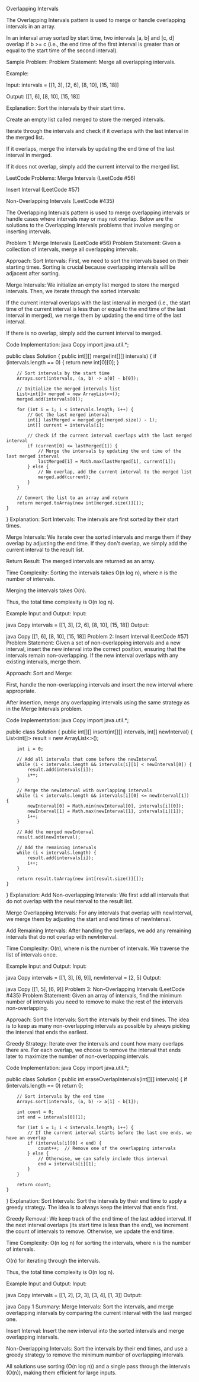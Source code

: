 Overlapping Intervals

The Overlapping Intervals pattern is used to merge or handle overlapping intervals in an array.

In an interval array sorted by start time, two intervals [a, b] and [c, d] overlap if b >= c (i.e., the end time of the first interval is greater than or equal to the start time of the second interval).

Sample Problem:
Problem Statement: Merge all overlapping intervals.

Example:

Input: intervals = [[1, 3], [2, 6], [8, 10], [15, 18]]

Output: [[1, 6], [8, 10], [15, 18]]

Explanation:
Sort the intervals by their start time.

Create an empty list called merged to store the merged intervals.

Iterate through the intervals and check if it overlaps with the last interval in the merged list.

If it overlaps, merge the intervals by updating the end time of the last interval in merged.

If it does not overlap, simply add the current interval to the merged list.

LeetCode Problems:
Merge Intervals (LeetCode #56)

Insert Interval (LeetCode #57)

Non-Overlapping Intervals (LeetCode #435)

The Overlapping Intervals pattern is used to merge overlapping intervals or handle cases where intervals may or may not overlap. Below are the solutions to the Overlapping Intervals problems that involve merging or inserting intervals.

Problem 1: Merge Intervals (LeetCode #56)
Problem Statement: Given a collection of intervals, merge all overlapping intervals.

Approach:
Sort Intervals: First, we need to sort the intervals based on their starting times. Sorting is crucial because overlapping intervals will be adjacent after sorting.

Merge Intervals: We initialize an empty list merged to store the merged intervals. Then, we iterate through the sorted intervals:

If the current interval overlaps with the last interval in merged (i.e., the start time of the current interval is less than or equal to the end time of the last interval in merged), we merge them by updating the end time of the last interval.

If there is no overlap, simply add the current interval to merged.

Code Implementation:
java
Copy
import java.util.*;

public class Solution {
    public int[][] merge(int[][] intervals) {
        if (intervals.length == 0) {
            return new int[0][0];
        }

        // Sort intervals by the start time
        Arrays.sort(intervals, (a, b) -> a[0] - b[0]);

        // Initialize the merged intervals list
        List<int[]> merged = new ArrayList<>();
        merged.add(intervals[0]);

        for (int i = 1; i < intervals.length; i++) {
            // Get the last merged interval
            int[] lastMerged = merged.get(merged.size() - 1);
            int[] current = intervals[i];

            // Check if the current interval overlaps with the last merged interval
            if (current[0] <= lastMerged[1]) {
                // Merge the intervals by updating the end time of the last merged interval
                lastMerged[1] = Math.max(lastMerged[1], current[1]);
            } else {
                // No overlap, add the current interval to the merged list
                merged.add(current);
            }
        }

        // Convert the list to an array and return
        return merged.toArray(new int[merged.size()][]);
    }
}
Explanation:
Sort Intervals: The intervals are first sorted by their start times.

Merge Intervals: We iterate over the sorted intervals and merge them if they overlap by adjusting the end time. If they don't overlap, we simply add the current interval to the result list.

Return Result: The merged intervals are returned as an array.

Time Complexity:
Sorting the intervals takes O(n log n), where n is the number of intervals.

Merging the intervals takes O(n).

Thus, the total time complexity is O(n log n).

Example Input and Output:
Input:

java
Copy
intervals = [[1, 3], [2, 6], [8, 10], [15, 18]]
Output:

java
Copy
[[1, 6], [8, 10], [15, 18]]
Problem 2: Insert Interval (LeetCode #57)
Problem Statement: Given a set of non-overlapping intervals and a new interval, insert the new interval into the correct position, ensuring that the intervals remain non-overlapping. If the new interval overlaps with any existing intervals, merge them.

Approach:
Sort and Merge:

First, handle the non-overlapping intervals and insert the new interval where appropriate.

After insertion, merge any overlapping intervals using the same strategy as in the Merge Intervals problem.

Code Implementation:
java
Copy
import java.util.*;

public class Solution {
    public int[][] insert(int[][] intervals, int[] newInterval) {
        List<int[]> result = new ArrayList<>();
        
        int i = 0;
        
        // Add all intervals that come before the newInterval
        while (i < intervals.length && intervals[i][1] < newInterval[0]) {
            result.add(intervals[i]);
            i++;
        }
        
        // Merge the newInterval with overlapping intervals
        while (i < intervals.length && intervals[i][0] <= newInterval[1]) {
            newInterval[0] = Math.min(newInterval[0], intervals[i][0]);
            newInterval[1] = Math.max(newInterval[1], intervals[i][1]);
            i++;
        }
        
        // Add the merged newInterval
        result.add(newInterval);
        
        // Add the remaining intervals
        while (i < intervals.length) {
            result.add(intervals[i]);
            i++;
        }
        
        return result.toArray(new int[result.size()][]);
    }
}
Explanation:
Add Non-overlapping Intervals: We first add all intervals that do not overlap with the newInterval to the result list.

Merge Overlapping Intervals: For any intervals that overlap with newInterval, we merge them by adjusting the start and end times of newInterval.

Add Remaining Intervals: After handling the overlaps, we add any remaining intervals that do not overlap with newInterval.

Time Complexity:
O(n), where n is the number of intervals. We traverse the list of intervals once.

Example Input and Output:
Input:

java
Copy
intervals = [[1, 3], [6, 9]], newInterval = [2, 5]
Output:

java
Copy
[[1, 5], [6, 9]]
Problem 3: Non-Overlapping Intervals (LeetCode #435)
Problem Statement: Given an array of intervals, find the minimum number of intervals you need to remove to make the rest of the intervals non-overlapping.

Approach:
Sort the Intervals: Sort the intervals by their end times. The idea is to keep as many non-overlapping intervals as possible by always picking the interval that ends the earliest.

Greedy Strategy: Iterate over the intervals and count how many overlaps there are. For each overlap, we choose to remove the interval that ends later to maximize the number of non-overlapping intervals.

Code Implementation:
java
Copy
import java.util.*;

public class Solution {
    public int eraseOverlapIntervals(int[][] intervals) {
        if (intervals.length == 0) return 0;
        
        // Sort intervals by the end time
        Arrays.sort(intervals, (a, b) -> a[1] - b[1]);
        
        int count = 0;
        int end = intervals[0][1];
        
        for (int i = 1; i < intervals.length; i++) {
            // If the current interval starts before the last one ends, we have an overlap
            if (intervals[i][0] < end) {
                count++;  // Remove one of the overlapping intervals
            } else {
                // Otherwise, we can safely include this interval
                end = intervals[i][1];
            }
        }
        
        return count;
    }
}
Explanation:
Sort Intervals: Sort the intervals by their end time to apply a greedy strategy. The idea is to always keep the interval that ends first.

Greedy Removal: We keep track of the end time of the last added interval. If the next interval overlaps (its start time is less than the end), we increment the count of intervals to remove. Otherwise, we update the end time.

Time Complexity:
O(n log n) for sorting the intervals, where n is the number of intervals.

O(n) for iterating through the intervals.

Thus, the total time complexity is O(n log n).

Example Input and Output:
Input:

java
Copy
intervals = [[1, 2], [2, 3], [3, 4], [1, 3]]
Output:

java
Copy
1
Summary:
Merge Intervals: Sort the intervals, and merge overlapping intervals by comparing the current interval with the last merged one.

Insert Interval: Insert the new interval into the sorted intervals and merge overlapping intervals.

Non-Overlapping Intervals: Sort the intervals by their end times, and use a greedy strategy to remove the minimum number of overlapping intervals.

All solutions use sorting (O(n log n)) and a single pass through the intervals (O(n)), making them efficient for large inputs.
